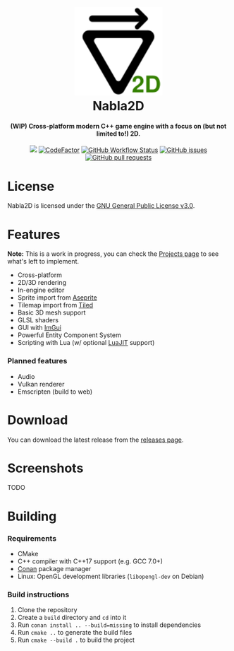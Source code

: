 <h1 align="center">
  <br>
  <a href="http://github.com/e2fo2l/Nabla2D"><img src="https://raw.githubusercontent.com/e2fo2l/Nabla2D/master/assets/logo.svg" alt="Nabla2D" width="200"></a>
  <br>
  Nabla2D
  <br>
</h1>

<h4 align="center">(WIP) Cross-platform modern C++ game engine with a focus on (but not limited to!) 2D.</h4>

<p align="center">
<img src="https://img.shields.io/github/license/e2fo2l/Nabla2D">
<a href="https://www.codefactor.io/repository/github/e2fo2l/nabla2d"><img src="https://www.codefactor.io/repository/github/e2fo2l/nabla2d/badge" alt="CodeFactor" /></a>
<a href="https://github.com/e2fo2l/Nabla2D/actions"><img alt="GitHub Workflow Status" src="https://img.shields.io/github/actions/workflow/status/e2fo2l/Nabla2D/debug.yml"></a>
<a href="https://github.com/e2fo2l/Nabla2D/issues"><img alt="GitHub issues" src="https://img.shields.io/github/issues/e2fo2l/Nabla2D"></a>
<a href="https://github.com/e2fo2l/Nabla2D/pulls"><img alt="GitHub pull requests" src="https://img.shields.io/github/issues-pr/e2fo2l/Nabla2D"></a>
</p>

# License
Nabla2D is licensed under the [GNU General Public License v3.0](https://www.gnu.org/licenses/).

# Features
**Note:** This is a work in progress, you can check the [Projects page](https://github.com/users/e2fo2l/projects/1) to see what's left to implement.
* Cross-platform
* 2D/3D rendering
* In-engine editor
* Sprite import from [Aseprite](https://www.aseprite.org/)
* Tilemap import from [Tiled](https://www.mapeditor.org/)
* Basic 3D mesh support
* GLSL shaders
* GUI with [ImGui](https://github.com/ocornut/imgui)
* Powerful Entity Component System
* Scripting with Lua (w/ optional [LuaJIT](https://luajit.org/) support)
### Planned features
* Audio
* Vulkan renderer
* Emscripten (build to web)

# Download
You can download the latest release from the [releases page](https://github.com/e2fo2l/Nabla2D/releases).

# Screenshots
TODO

# Building
### Requirements
* CMake
* C++ compiler with C++17 support (e.g. GCC 7.0+)
* [Conan](https://conan.io/) package manager
* Linux: OpenGL development libraries (`libopengl-dev` on Debian)

### Build instructions
1. Clone the repository
2. Create a `build` directory and `cd` into it
3. Run `conan install .. --build=missing` to install dependencies
4. Run `cmake ..` to generate the build files
5. Run `cmake --build .` to build the project